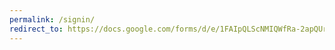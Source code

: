 ```yaml
---
permalink: /signin/
redirect_to: https://docs.google.com/forms/d/e/1FAIpQLScNMIQWfRa-2apQUrtM7phiOJj1U4L92bBdjLww5OyImfAXWA/viewform?usp=sf_link
---
```

